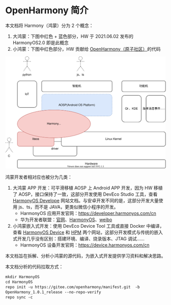 # OpenHarmony 简介

本文档将 Harmony（鸿蒙）分为 2 个概念：

1. 大鸿蒙：下图中红色 + 蓝色部分，HW 于 2021.06.02 发布的 HarmonyOS2.0 即是此概念
2. 小鸿蒙：下图中红色部分，HW 贡献给 [OpenHarmony（原子社区）](https://gitee.com/openharmony)的代码

![](images/position.svg)

鸿蒙开发者相对应也被分为几类：

1. 大鸿蒙 APP 开发：可平滑移植 AOSP 上 Android APP 开发，因为 HW 移植了 AOSP，接口保持了一致，这部分开发使用 DevEco Studio 工具，查看 [HarmonyOS Develope](https://developer.harmonyos.com/cn/home/) 网站文档。与安卓开发不同的是，这部分开发大量使用 js、ts，而不是 JAVA，更类似微信小程序的开发。
   - HarmonyOS 应用开发官网：https://developer.harmonyos.com/cn
   - 华为开发者联盟：[官网](https://developer.huawei.com/cn/)、[HarmonyOS](https://developer.huawei.com/consumer/cn/forum/block/harmonyos)、[weibo](https://m.weibo.cn/p/1005053211647923)
2. 小鸿蒙嵌入式开发：使用 DevEco Device Tool 工具或直接 Docker 中编译，查看 [HarmonyOS Device](https://device.harmonyos.com/cn/home) 和 [HPM](https://hpm.harmonyos.com/#/cn/home) 两个网站，这部分开发模式与传统的嵌入式开发几乎没有区别：搭建环境、编译、烧录版本、JTAG 调试……
   - HarmonyOS 设备开发官网：https://device.harmonyos.com/cn

本文档旨在拆解、分析小鸿蒙的源代码，为嵌入式开发提供学习资料和解决思路。

本文档分析的代码拉取方式：

```
mkdir HarmonyOS
cd HarmonyOS
repo init -u https://gitee.com/openharmony/manifest.git  -b OpenHarmony_1.0.1_release --no-repo-verify
repo sync -c
```

